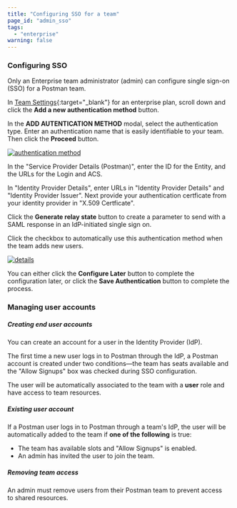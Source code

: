 ```yaml
---
title: "Configuring SSO for a team"
page_id: "admin_sso"
tags: 
  - "enterprise"
warning: false
---
```


### Configuring SSO

Only an Enterprise team administrator (admin) can configure single sign-on (SSO) for a Postman team.

In [Team Settings](https://app.getpostman.com/dashboard/teams/edit){:target="_blank"} for an enterprise plan, scroll down and click the **Add a new authentication method** button.

In the **ADD AUTENTICATION METHOD** modal, select the authentication type. Enter an authentication name that is easily identifiable to your team. Then click the **Proceed** button.

[![authentication method](https://s3.amazonaws.com/postman-static-getpostman-com/postman-docs/ENT-add-authentication-method-2.png)](https://s3.amazonaws.com/postman-static-getpostman-com/postman-docs/ENT-add-authentication-method-2.png)

In the "Service Provider Details (Postman)", enter the ID for the Entity, and the URLs for the Login and ACS.
 
In "Identity Provider Details", enter URLs in "Identity Provider Details" and "Identity Provider Issuer". Next provide your authentication certficate from your identity provider in "X.509 Certficate".

Click the **Generate relay state** button to create a parameter to send with a SAML response in an IdP-initiated single sign on. 

Click the checkbox to automatically use this authentication method when the team adds new users.

[![details](https://s3.amazonaws.com/postman-static-getpostman-com/postman-docs/ENT-identity-provider-details.png)](https://s3.amazonaws.com/postman-static-getpostman-com/postman-docs/ENT-identity-provider-details.png)

You can either click the **Configure Later** button to complete the configuration later, or click the **Save Authentication** button to complete the process.

### Managing user accounts

##### **Creating end user accounts**

You can create an account for a user in the Identity Provider (IdP).

The first time a new user logs in to Postman through the IdP, a Postman account is created under two conditions—the team has seats available and the "Allow Signups" box was checked during SSO configuration. 

The user will be automatically associated to the team with a **user** role and have access to team resources.

##### **Existing user account**

If a Postman user logs in to Postman through a team's IdP, the user will be automatically added to the team if **one of the following** is true:
   
   *   The team has available slots and "Allow Signups" is enabled.
   *   An admin has invited the user to join the team.

##### **Removing team access**

An admin must remove users from their Postman team to prevent access to shared resources.

